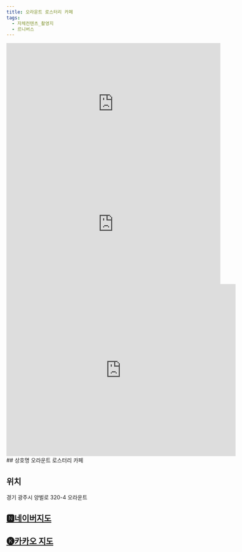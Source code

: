 ```yaml
---
title: 오라운트 로스터리 카페
tags:
  - 자체컨텐츠_촬영지
  - 르니버스
---
```

<iframe width="560" height="315" src="https://www.youtube.com/embed/xQJmEiZXFYE?si=iS6P1N5v475DkJQu" title="YouTube video player" frameborder="0" allow="accelerometer; autoplay; clipboard-write; encrypted-media; gyroscope; picture-in-picture; web-share" referrerpolicy="strict-origin-when-cross-origin" allowfullscreen></iframe>
<iframe width="560" height="315" src="https://www.youtube.com/embed/QQCxagLCpks?si=iyk5xhMVk4rRKRrr" title="YouTube video player" frameborder="0" allow="accelerometer; autoplay; clipboard-write; encrypted-media; gyroscope; picture-in-picture; web-share" referrerpolicy="strict-origin-when-cross-origin" allowfullscreen></iframe>

<iframe src="https://www.google.com/maps/embed?pb=!1m18!1m12!1m3!1d3170.780346679632!2d127.24162093407045!3d37.371373963113804!2m3!1f0!2f0!3f0!3m2!1i1024!2i768!4f13.1!3m3!1m2!1s0x357caa5b801b4769%3A0x9b06dc0c2f1fa5cf!2z7Jik65287Jq07Yq4!5e0!3m2!1sko!2skr!4v1741356362450!5m2!1sko!2skr" width="600" height="450" style="border:0;" allowfullscreen="" loading="lazy" referrerpolicy="no-referrer-when-downgrade"></iframe>
## 상호명
오라운트 로스터리 카페

## 위치
경기 광주시 양벌로 320-4 오라운트

## [🅽네이버지도](https://naver.me/xBwF9gIn)

## [🅚카카오 지도](https://place.map.kakao.com/1919148338)